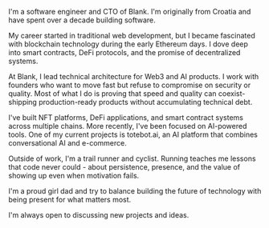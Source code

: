 I'm a software engineer and CTO of Blank. I'm originally from Croatia and have spent over a decade building software.

My career started in traditional web development, but I became fascinated with blockchain technology during the early Ethereum days. I dove deep into smart contracts, DeFi protocols, and the promise of decentralized systems.

At Blank, I lead technical architecture for Web3 and AI products. I work with founders who want to move fast but refuse to compromise on security or quality. Most of what I do is proving that speed and quality can coexist-shipping production-ready products without accumulating technical debt.

I've built NFT platforms, DeFi applications, and smart contract systems across multiple chains. More recently, I've been focused on AI-powered tools. One of my current projects is totebot.ai, an AI platform that combines conversational AI and e-commerce.

Outside of work, I'm a trail runner and cyclist. Running teaches me lessons that code never could - about persistence, presence, and the value of showing up even when motivation fails.

I'm a proud girl dad and try to balance building the future of technology with being present for what matters most.

I'm always open to discussing new projects and ideas.
